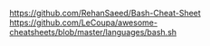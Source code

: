 https://github.com/RehanSaeed/Bash-Cheat-Sheet
https://github.com/LeCoupa/awesome-cheatsheets/blob/master/languages/bash.sh

